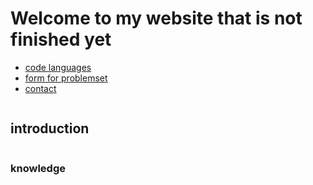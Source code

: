 <!DOCTYPE html>

<html>
<head>
  <meta http-equiv="CONTENT-TYPE" content="text/html"  charset=UTF-8">
  <link href="style_site.css" rel="stylesheet">
  <title>Code-helper</title>
</head>
<body>
  <h1>Welcome to my website that is not finished yet</h1>
 
  <nav>
    <ul>
      <li><a href="CodeLanguages.html">code languages</a></li>
      <li><a href="form.html">form for problemset</a></li>
      <li><a href="contact.html">contact</a></li>
    </ul>
  </nav>
  
  <img src="" alt="">
  <div>
   <h2>introduction</h2>
    <p></p>
  </div>
  
  <img src="" alt="">
  <div>
    <h3>knowledge</h3>
    <p></p>
  </div>
  
  <img src="" alt="">
  <div>
    <h2></h2>
  </div>
  
</body>
</html>
